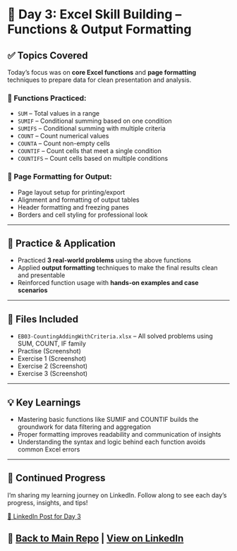 # 📘 Day 3: Excel Skill Building – Functions & Output Formatting

## ✅ Topics Covered

Today’s focus was on **core Excel functions** and **page formatting** techniques to prepare data for clean presentation and analysis.

### 🔢 Functions Practiced:
- `SUM` – Total values in a range
- `SUMIF` – Conditional summing based on one condition
- `SUMIFS` – Conditional summing with multiple criteria
- `COUNT` – Count numerical values
- `COUNTA` – Count non-empty cells
- `COUNTIF` – Count cells that meet a single condition
- `COUNTIFS` – Count cells based on multiple conditions

### 🧾 Page Formatting for Output:
- Page layout setup for printing/export
- Alignment and formatting of output tables
- Header formatting and freezing panes
- Borders and cell styling for professional look

---

## 📝 Practice & Application

- Practiced **3 real-world problems** using the above functions  
- Applied **output formatting** techniques to make the final results clean and presentable
- Reinforced function usage with **hands-on examples and case scenarios**

---

## 📁 Files Included

- `EB03-CountingAddingWithCriteria.xlsx` – All solved problems using SUM, COUNT, IF family
- Practise (Screenshot)
- Exercise 1 (Screenshot)
- Exercise 2 (Screenshot)
- Exercise 3 (Screenshot)

---

## 💡 Key Learnings

- Mastering basic functions like SUMIF and COUNTIF builds the groundwork for data filtering and aggregation
- Proper formatting improves readability and communication of insights
- Understanding the syntax and logic behind each function avoids common Excel errors

---

## 🔗 Continued Progress

I’m sharing my learning journey on LinkedIn. Follow along to see each day’s progress, insights, and tips!

[🔗 LinkedIn Post for Day 3](https://www.linkedin.com/posts/rosalint-celcia-324320242_excelskills-learningjourney-excelforbeginners-activity-7351611546487177216-SRtb?utm_source=share&utm_medium=member_desktop&rcm=ACoAADw0J8wBsGGwYfy854iR9piYHn4Bkgo-naY) 

🔗 [Back to Main Repo](../README.md) | [View on LinkedIn](https://www.linkedin.com/in/rosalint-celcia-324320242/)
---

